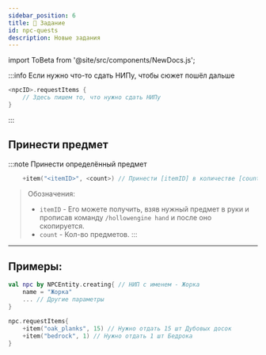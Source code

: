 ```yaml
---
sidebar_position: 6
title: 📃 Задание
id: npc-quests
description: Новые задания
---
```


import ToBeta from '@site/src/components/NewDocs.js';

<ToBeta url='welcome' />

:::info Если нужно что-то сдать НИПу, чтобы сюжет пошёл дальше
```kts
<npcID>.requestItems {
    // Здесь пишем то, что нужно сдать НИПу
}
```
:::

## Принести предмет

:::note Принести определённый предмет
```kts
    +item("<itemID>", <count>) // Принести [itemID] в количестве [count]
```
> Обозначения:
> - `itemID` - Его можете получить, взяв нужный предмет в руки и прописав команду `/hollowengine hand` и после оно скопируется.
> - `count` - Кол-во предметов.
:::

---

## Примеры:
```kts
val npc by NPCEntity.creating{ // НИП с именем - Жорка
    name = "Жорка"
    ... // Другие параметры
}

npc.requestItems{
    +item("oak_planks", 15) // Нужно отдать 15 шт Дубовых досок
    +item("bedrock", 1) // Нужно отдать 1 шт Бедрока
}
```
